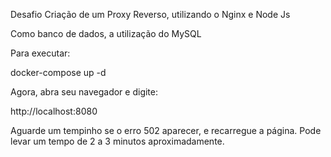 Desafio Criação de um Proxy Reverso, utilizando o Nginx e Node Js 

Como banco de dados, a utilização do MySQL

Para executar:

docker-compose up -d

Agora, abra seu navegador e digite:

http://localhost:8080

Aguarde um tempinho se o erro 502 aparecer, e recarregue a página. Pode levar um tempo de 2 a 3 minutos aproximadamente.






